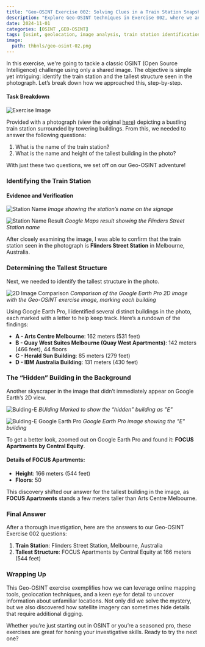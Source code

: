 ```yaml
---
title: "Geo-OSINT Exercise 002: Solving Clues in a Train Station Snapshot"
description: "Explore Geo-OSINT techniques in Exercise 002, where we analyze a train station image to identify its location and the tallest building in the background. Learn step-by-step OSINT methods to uncover location-based information from photos."
date: 2024-11-01
categories: [OSINT ,GEO-OSINT]
tags: [osint, geolocation, image analysis, train station identification, tallest building]
image:  
  path: thbnls/geo-osint-02.png
---
```


In this exercise, we're going to tackle a classic OSINT (Open Source Intelligence) challenge using only a shared image. The objective is simple yet intriguing: identify the train station and the tallest structure seen in the photograph. Let’s break down how we approached this, step-by-step.

#### Task Breakdown

![Exercise Image](/bimgs/geo-osint-exercise-02/osintexercise002.png)

Provided with a photograph (view the original [here](https://gralhix.com/wp-content/uploads/2024/09/osint-exercise-002-big-picture.png)) depicting a bustling train station surrounded by towering buildings. From this, we needed to answer the following questions:

1. What is the name of the train station?
2. What is the name and height of the tallest building in the photo?

With just these two questions, we set off on our Geo-OSINT adventure!

### Identifying the Train Station

#### Evidence and Verification

![Station Name](bimgs/geo-osint-exercise-02/signage-marked.png)
*Image showing the station’s name on the signage*

![Station Name Result](bimgs/geo-osint-exercise-02/stattion-name-google-map-result.png)
*Google Maps result showing the Flinders Street Station name*

After closely examining the image,  I was able to confirm that the train station seen in the photograph is **Flinders Street Station** in Melbourne, Australia.

### Determining the Tallest Structure

Next, we needed to identify the tallest structure in the photo. 

![2D Image Comparison](bimgs/geo-osint-exercise-02/2d-image-of-buldings.png)
*Comparison of the Google Earth Pro 2D image with the Geo-OSINT exercise image, marking each building*

Using Google Earth Pro, I identified several distinct buildings in the photo, each marked with a letter to help keep track. Here’s a rundown of the findings:

- **A - Arts Centre Melbourne**: 162 meters (531 feet)
- **B - Quay West Suites Melbourne (Quay West Apartments)**: 142 meters (466 feet), 44 floors
- **C - Herald Sun Building**: 85 meters (279 feet)
- **D - IBM Australia Building**: 131 meters (430 feet)
### The “Hidden” Building in the Background

Another skyscraper in the image that didn’t immediately appear on Google Earth’s 2D view.

![Bulding-E](bimgs/geo-osint-exercise-02/bulding-e.png)
*BUlding Marked to show the “hidden” building as "E"*

![Bulding-E Google Earth Pro](bimgs/geo-osint-exercise-02/bulding-e-google-earth.png) 
*Google Earth Pro image showing the "E" building*

To get a better look, zoomed out on Google Earth Pro and found it: **FOCUS Apartments by Central Equity**.

#### Details of FOCUS Apartments:

- **Height**: 166 meters (544 feet)
- **Floors**: 50

This discovery shifted our answer for the tallest building in the image, as **FOCUS Apartments** stands a few meters taller than Arts Centre Melbourne.

### Final Answer

After a thorough investigation, here are the answers to our Geo-OSINT Exercise 002 questions:

1. **Train Station**: Flinders Street Station, Melbourne, Australia
2. **Tallest Structure**: FOCUS Apartments by Central Equity at 166 meters (544 feet)

### Wrapping Up

This Geo-OSINT exercise exemplifies how we can leverage online mapping tools, geolocation techniques, and a keen eye for detail to uncover information about unfamiliar locations. Not only did we solve the mystery, but we also discovered how satellite imagery can sometimes hide details that require additional digging.

Whether you’re just starting out in OSINT or you’re a seasoned pro, these exercises are great for honing your investigative skills. Ready to try the next one?

<script data-name="BMC-Widget" data-cfasync="false" src="https://cdnjs.buymeacoffee.com/1.0.0/widget.prod.min.js" data-id="neosploit" data-description="Support me on Buy me a coffee!" data-message="Support me by buying a Book! Thank you!" data-color="#FF5F5F" data-position="Right" data-x_margin="18" data-y_margin="18"></script>
